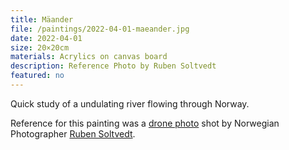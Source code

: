 ```yaml
---
title: Mäander
file: /paintings/2022-04-01-maeander.jpg
date: 2022-04-01
size: 20×20cm
materials: Acrylics on canvas board
description: Reference Photo by Ruben Soltvedt
featured: no
---
```


Quick study of a undulating river flowing through Norway. 

Reference for this painting was a [drone photo](https://www.instagram.com/p/CNaIXjBsXlV/) shot by Norwegian Photographer [Ruben Soltvedt](https://www.rubensoltvedt.com).